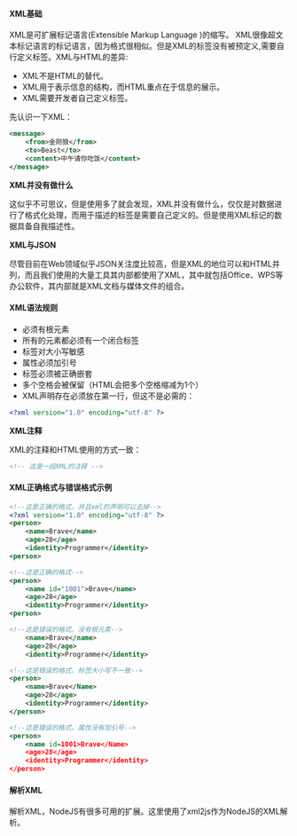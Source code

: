#### **XML基础**

XML是可扩展标记语言(Extensible Markup Language )的缩写。 XML很像超文本标记语言的标记语言，因为格式很相似。但是XML的标签没有被预定义,需要自行定义标签。XML与HTML的差异:
* XML不是HTML的替代。
* XML用于表示信息的结构，而HTML重点在于信息的展示。
* XML需要开发者自己定义标签。

先认识一下XML：

``` XML
<message>
    <from>金刚狼</from>
    <to>Beast</to>
    <content>中午请你吃饭</content>
</message>
```

**XML并没有做什么**

这似乎不可思议，但是使用多了就会发现，XML并没有做什么，仅仅是对数据进行了格式化处理，而用于描述的标签是需要自己定义的。但是使用XML标记的数据具备自我描述性。

**XML与JSON**

尽管目前在Web领域似乎JSON关注度比较高，但是XML的地位可以和HTML并列，而且我们使用的大量工具其内部都使用了XML，其中就包括Office、WPS等办公软件，其内部就是XML文档与媒体文件的组合。


#### **XML语法规则**
* 必须有根元素
* 所有的元素都必须有一个闭合标签
* 标签对大小写敏感
* 属性必须加引号
* 标签必须被正确嵌套
* 多个空格会被保留（HTML会把多个空格缩减为1个）
* XML声明存在必须放在第一行，但这不是必需的：

``` XML
<?xml version="1.0" encoding="utf-8" ?>
```

**XML注释**

XML的注释和HTML使用的方式一致：

``` XML
<!-- 这是一段XML的注释 -->
```

#### **XML正确格式与错误格式示例**

``` XML
<!--这是正确的格式，并且xml的声明可以去掉-->
<?xml version="1.0" encoding="utf-8" ?>
<person>
    <name>Brave</name>
    <age>28</age>
    <identity>Programmer</identity>
<person>

<!--这是正确的格式-->
<person>
    <name id="1001">Brave</name>
    <age>28</age>
    <identity>Programmer</identity>
<person>

<!--这是错误的格式，没有根元素-->
    <name>Brave</name>
    <age>28</age>
    <identity>Programmer</identity>

<!--这是错误的格式，标签大小写不一致-->
<person>
    <name>Brave</Name>
    <age>28</age>
    <identity>Programmer</identity>
</person>

<!--这是错误的格式，属性没有加引号-->
<person>
    <name id=1001>Brave</Name>
    <age>28</age>
    <identity>Programmer</identity>
</person>


```


#### **解析XML**

解析XML，NodeJS有很多可用的扩展。这里使用了xml2js作为NodeJS的XML解析。
